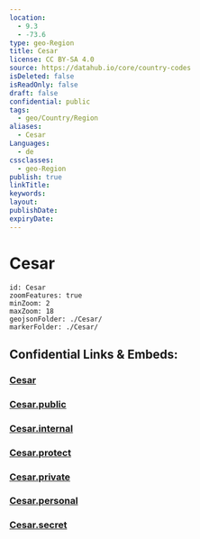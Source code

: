 ```yaml
---
location:
  - 9.3
  - -73.6
type: geo-Region
title: Cesar
license: CC BY-SA 4.0
source: https://datahub.io/core/country-codes
isDeleted: false
isReadOnly: false
draft: false
confidential: public
tags:
  - geo/Country/Region
aliases:
  - Cesar
Languages:
  - de
cssclasses:
  - geo-Region
publish: true
linkTitle:
keywords:
layout:
publishDate:
expiryDate:
---
```


# Cesar

```leaflet
id: Cesar
zoomFeatures: true 
minZoom: 2 
maxZoom: 18
geojsonFolder: ./Cesar/
markerFolder: ./Cesar/
```


## Confidential Links & Embeds: 

### [Cesar](/_Standards/Earth/Continent/America~South/Colombia/departments~Colombia/Cesar.md) 

### [Cesar.public](/_public/Earth/Continent/America~South/Colombia/departments~Colombia/Cesar.public.md) 

### [Cesar.internal](/_internal/Earth/Continent/America~South/Colombia/departments~Colombia/Cesar.internal.md) 

### [Cesar.protect](/_protect/Earth/Continent/America~South/Colombia/departments~Colombia/Cesar.protect.md) 

### [Cesar.private](/_private/Earth/Continent/America~South/Colombia/departments~Colombia/Cesar.private.md) 

### [Cesar.personal](/_personal/Earth/Continent/America~South/Colombia/departments~Colombia/Cesar.personal.md) 

### [Cesar.secret](/_secret/Earth/Continent/America~South/Colombia/departments~Colombia/Cesar.secret.md)

